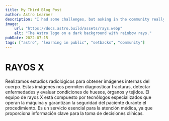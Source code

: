 ```yaml
---
title: My Third Blog Post
author: Astro Learner
description: "I had some challenges, but asking in the community really helped!"
image:
    url: "https://docs.astro.build/assets/rays.webp"
    alt: "The Astro logo on a dark background with rainbow rays."
pubDate: 2022-07-15
tags: ["astro", "learning in public", "setbacks", "community"]
---
```

# RAYOS X

Realizamos estudios radiológicos para obtener imágenes internas del cuerpo. Estas imágenes nos permiten diagnosticar fracturas, detectar enfermedades y evaluar condiciones de huesos, órganos y tejidos. El equipo de rayos X está compuesto por tecnólogos especializados que operan la máquina y garantizan la seguridad del paciente durante el procedimiento. Es un servicio esencial para la atención médica, ya que proporciona información clave para la toma de decisiones clínicas.